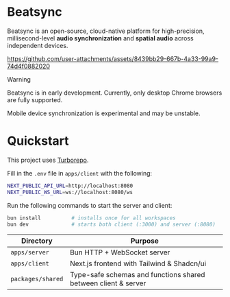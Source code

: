 # Beatsync

Beatsync is an open-source, cloud-native platform for high-precision, millisecond-level **audio synchronization** and **spatial audio** across independent devices.

https://github.com/user-attachments/assets/8439bb29-667b-4a33-99a9-74d4f0882020

> [!WARNING]
> Beatsync is in early development. Currently, only desktop Chrome browsers are fully supported.
>
> Mobile device synchronization is experimental and may be unstable.

# Quickstart

This project uses [Turborepo](https://turbo.build/repo).

Fill in the `.env` file in `apps/client` with the following:

```sh
NEXT_PUBLIC_API_URL=http://localhost:8080
NEXT_PUBLIC_WS_URL=ws://localhost:8080/ws
```

Run the following commands to start the server and client:

```sh
bun install          # installs once for all workspaces
bun dev              # starts both client (:3000) and server (:8080)
```

| Directory         | Purpose                                                        |
| ----------------- | -------------------------------------------------------------- |
| `apps/server`     | Bun HTTP + WebSocket server                                    |
| `apps/client`     | Next.js frontend with Tailwind & Shadcn/ui                     |
| `packages/shared` | Type-safe schemas and functions shared between client & server |
